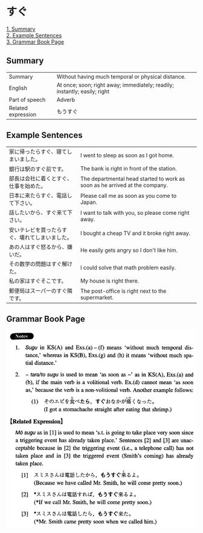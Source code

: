 # すぐ

[1. Summary](#summary)<br>
[2. Example Sentences](#example-sentences)<br>
[3. Grammar Book Page](#grammar-book-page)<br>


## Summary

<table><tr>   <td>Summary</td>   <td>Without having much temporal or physical distance.</td></tr><tr>   <td>English</td>   <td>At once; soon; right away; immediately; readily; instantly; easily; right</td></tr><tr>   <td>Part of speech</td>   <td>Adverb</td></tr><tr>   <td>Related expression</td>   <td>もうすぐ</td></tr></table>

## Example Sentences

<table><tr>   <td>家に帰ったらすぐ、寝てしまいました。</td>   <td>I went to sleep as soon as I got home.</td></tr><tr>   <td>銀行は駅のすぐ前です。</td>   <td>The bank is right in front of the station.</td></tr><tr>   <td>部長は会社に着くとすぐ、仕事を始めた。</td>   <td>The departmental head started to work as soon as he arrived at the company.</td></tr><tr>   <td>日本に来たらすぐ、電話して下さい。</td>   <td>Please call me as soon as you come to Japan.</td></tr><tr>   <td>話したいから、すぐ来て下さい。</td>   <td>I want to talk with you, so please come right away.</td></tr><tr>   <td>安いテレビを買ったらすぐ、壊れてしまいました。</td>   <td>I bought a cheap TV and it broke right away.</td></tr><tr>   <td>あの人はすぐ怒るから、嫌いだ。</td>   <td>He easily gets angry so I don't like him.</td></tr><tr>   <td>その数学の問題はすぐ解けた。</td>   <td>I could solve that math problem easily.</td></tr><tr>   <td>私の家はすぐそこです。</td>   <td>My house is right there.</td></tr><tr>   <td>郵便局はスーパーのすぐ隣です。</td>   <td>The post-office is right next to the supermarket.</td></tr></table>

## Grammar Book Page

![](../img/Intermediateすぐ.png)

